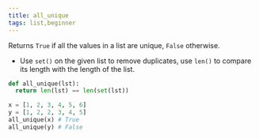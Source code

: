 ```yaml
---
title: all_unique
tags: list,beginner
---
```


Returns `True` if all the values in a list are unique, `False` otherwise.

- Use `set()` on the given list to remove duplicates, use `len()` to compare its length with the length of the list.

```py
def all_unique(lst):
  return len(lst) == len(set(lst))
```

```py
x = [1, 2, 3, 4, 5, 6]
y = [1, 2, 2, 3, 4, 5]
all_unique(x) # True
all_unique(y) # False
```
